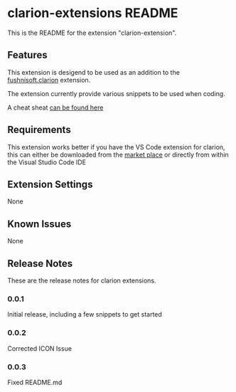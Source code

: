# clarion-extensions README

This is the README for the extension "clarion-extension". 

## Features

This extension is desigend to be used as an addition to the [fushnisoft.clarion](https://marketplace.visualstudio.com/items?itemName=Fushnisoft.Clarion) extension.

The extension currently provide various snippets to be used when coding.

A cheat sheat [can be found here](https://github.com/msarson/Clarion-Extension/blob/master/docs/CheatSheet.md)

    
## Requirements

This extension works better if you have the VS Code extension for clarion, this can either be downloaded from the [market place](https://marketplace.visualstudio.com/items?itemName=Fushnisoft.Clarion) or directly from within
the Visual Studio Code IDE

## Extension Settings

None
## Known Issues

None

## Release Notes

These are the release notes for clarion extensions.

### 0.0.1

Initial release, including a few snippets to get started

### 0.0.2

Corrected ICON Issue

### 0.0.3

Fixed README.md
